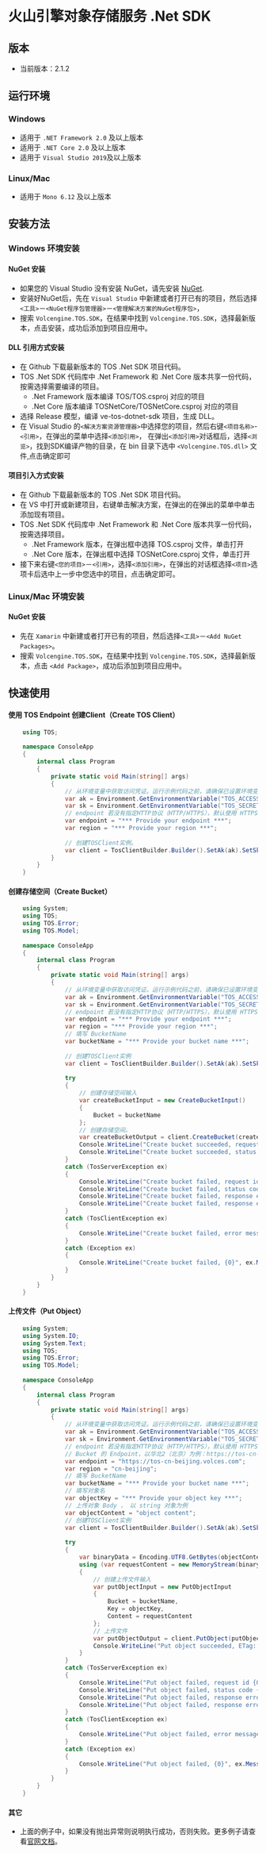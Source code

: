 # 火山引擎对象存储服务 .Net SDK

## 版本
- 当前版本：2.1.2

## 运行环境

### Windows
- 适用于 `.NET Framework 2.0` 及以上版本
- 适用于 `.NET Core 2.0` 及以上版本
- 适用于 `Visual Studio 2019`及以上版本

### Linux/Mac
- 适用于 `Mono 6.12` 及以上版本

## 安装方法
### Windows 环境安装
#### NuGet 安装
- 如果您的 Visual Studio 没有安装 NuGet，请先安装 [NuGet](http://docs.nuget.org/docs/start-here/installing-nuget).
- 安装好NuGet后，先在 `Visual Studio` 中新建或者打开已有的项目，然后选择`<工具>`－`<NuGet程序包管理器>`－`<管理解决方案的NuGet程序包>`，
- 搜索 `Volcengine.TOS.SDK`，在结果中找到 `Volcengine.TOS.SDK`，选择最新版本，点击安装，成功后添加到项目应用中。

#### DLL 引用方式安装
- 在 Github 下载最新版本的 TOS .Net SDK 项目代码。
- TOS .Net SDK 代码库中 .Net Framework 和 .Net Core 版本共享一份代码，按需选择需要编译的项目。
  - .Net Framework 版本编译 TOS/TOS.csproj 对应的项目
  - .Net Core 版本编译 TOSNetCore/TOSNetCore.csproj 对应的项目
- 选择 Release 模型，编译 ve-tos-dotnet-sdk 项目，生成 DLL。
- 在 Visual Studio 的`<解决方案资源管理器>`中选择您的项目，然后右键`<项目名称>`-`<引用>`，在弹出的菜单中选择`<添加引用>`，
  在弹出`<添加引用>`对话框后，选择`<浏览>`，找到SDK编译产物的目录，在 bin 目录下选中 `<Volcengine.TOS.dll>` 文件,点击确定即可

#### 项目引入方式安装
- 在 Github 下载最新版本的 TOS .Net SDK 项目代码。
- 在 VS 中打开或新建项目，右键单击解决方案，在弹出的在弹出的菜单中单击添加现有项目。
- TOS .Net SDK 代码库中 .Net Framework 和 .Net Core 版本共享一份代码，按需选择项目。
  - .Net Framework 版本，在弹出框中选择 TOS.csproj 文件，单击打开
  - .Net Core 版本，在弹出框中选择 TOSNetCore.csproj 文件，单击打开
- 接下来右键`<您的项目>`－`<引用>`，选择`<添加引用>`，在弹出的对话框选择`<项目>`选项卡后选中上一步中您选中的项目，点击确定即可。

### Linux/Mac 环境安装
#### NuGet 安装
- 先在 `Xamarin` 中新建或者打开已有的项目，然后选择`<工具>`－`<Add NuGet Packages>`。
- 搜索 `Volcengine.TOS.SDK`，在结果中找到 `Volcengine.TOS.SDK`，选择最新版本，点击 `<Add Package>`，成功后添加到项目应用中。

## 快速使用
#### 使用 TOS Endpoint 创建Client（Create TOS Client）
```csharp
    using TOS;
    
    namespace ConsoleApp
    {
        internal class Program
        {
            private static void Main(string[] args)
            {
                // 从环境变量中获取访问凭证。运行示例代码之前，请确保已设置环境变量 TOS_ACCESS_KEY 和 TOS_SECRET_KEY
                var ak = Environment.GetEnvironmentVariable("TOS_ACCESS_KEY");
                var sk = Environment.GetEnvironmentVariable("TOS_SECRET_KEY");
                // endpoint 若没有指定HTTP协议（HTTP/HTTPS），默认使用 HTTPS
                var endpoint = "*** Provide your endpoint ***";
                var region = "*** Provide your region ***";
    
                // 创建TOSClient实例。
                var client = TosClientBuilder.Builder().SetAk(ak).SetSk(sk).SetEndpoint(endpoint).SetRegion(region).Build();
            }
        }
    }
```

#### 创建存储空间（Create Bucket）
```csharp
    using System;
    using TOS;
    using TOS.Error;
    using TOS.Model;
    
    namespace ConsoleApp
    {
        internal class Program
        {
            private static void Main(string[] args)
            {
                // 从环境变量中获取访问凭证。运行示例代码之前，请确保已设置环境变量 TOS_ACCESS_KEY 和 TOS_SECRET_KEY
                var ak = Environment.GetEnvironmentVariable("TOS_ACCESS_KEY");
                var sk = Environment.GetEnvironmentVariable("TOS_SECRET_KEY");
                // endpoint 若没有指定HTTP协议（HTTP/HTTPS），默认使用 HTTPS
                var endpoint = "*** Provide your endpoint ***";
                var region = "*** Provide your region ***";
                // 填写 BucketName
                var bucketName = "*** Provide your bucket name ***";
    
                // 创建TOSClient实例
                var client = TosClientBuilder.Builder().SetAk(ak).SetSk(sk).SetEndpoint(endpoint).SetRegion(region).Build();
    
                try
                {
                    // 创建存储空间输入
                    var createBucketInput = new CreateBucketInput()
                    {
                        Bucket = bucketName
                    };
                    // 创建存储空间。
                    var createBucketOutput = client.CreateBucket(createBucketInput);
                    Console.WriteLine("Create bucket succeeded, request id {0} ", createBucketOutput.RequestID);
                    Console.WriteLine("Create bucket succeeded, status code {0} ", createBucketOutput.StatusCode);
                }
                catch (TosServerException ex)
                {
                    Console.WriteLine("Create bucket failed, request id {0}", ex.RequestID);
                    Console.WriteLine("Create bucket failed, status code {0}", ex.StatusCode);
                    Console.WriteLine("Create bucket failed, response error code {0}", ex.Code);
                    Console.WriteLine("Create bucket failed, response error message {0}", ex.Message);
                }
                catch (TosClientException ex)
                {
                    Console.WriteLine("Create bucket failed, error message {0}", ex.Message);
                }
                catch (Exception ex)
                {
                    Console.WriteLine("Create bucket failed, {0}", ex.Message);
                }
            }
        }
    }
```

#### 上传文件（Put Object）
```csharp
    using System;
    using System.IO;
    using System.Text;
    using TOS;
    using TOS.Error;
    using TOS.Model;
    
    namespace ConsoleApp
    {
        internal class Program
        {
            private static void Main(string[] args)
            {
                // 从环境变量中获取访问凭证。运行示例代码之前，请确保已设置环境变量 TOS_ACCESS_KEY 和 TOS_SECRET_KEY
                var ak = Environment.GetEnvironmentVariable("TOS_ACCESS_KEY");
                var sk = Environment.GetEnvironmentVariable("TOS_SECRET_KEY");
                // endpoint 若没有指定HTTP协议（HTTP/HTTPS），默认使用 HTTPS
                // Bucket 的 Endpoint，以华北2（北京）为例：https://tos-cn-beijing.volces.com
                var endpoint = "https://tos-cn-beijing.volces.com";
                var region = "cn-beijing";
                // 填写 BucketName
                var bucketName = "*** Provide your bucket name ***";
                // 填写对象名
                var objectKey = "*** Provide your object key ***";
                // 上传对象 Body ， 以 string 对象为例
                var objectContent = "object content";
                // 创建TOSClient实例
                var client = TosClientBuilder.Builder().SetAk(ak).SetSk(sk).SetEndpoint(endpoint).SetRegion(region).Build();
    
                try
                {
                    var binaryData = Encoding.UTF8.GetBytes(objectContent);
                    using (var requestContent = new MemoryStream(binaryData))
                    {
                        // 创建上传文件输入
                        var putObjectInput = new PutObjectInput
                        {
                            Bucket = bucketName,
                            Key = objectKey,
                            Content = requestContent
                        };
                        // 上传文件
                        var putObjectOutput = client.PutObject(putObjectInput);
                        Console.WriteLine("Put object succeeded, ETag: {0} ", putObjectOutput.ETag);
                    }
                }
                catch (TosServerException ex)
                {
                    Console.WriteLine("Put object failed, request id {0}", ex.RequestID);
                    Console.WriteLine("Put object failed, status code {0}", ex.StatusCode);
                    Console.WriteLine("Put object failed, response error code {0}", ex.Code);
                    Console.WriteLine("Put object failed, response error message {0}", ex.Message);
                }
                catch (TosClientException ex)
                {
                    Console.WriteLine("Put object failed, error message {0}", ex.Message);
                }
                catch (Exception ex)
                {
                    Console.WriteLine("Put object failed, {0}", ex.Message);
                }
            }
        }
    }
```

#### 其它
- 上面的例子中，如果没有抛出异常则说明执行成功，否则失败。更多例子请查看[官网文档](https://www.volcengine.com/docs/6349/93480)。
